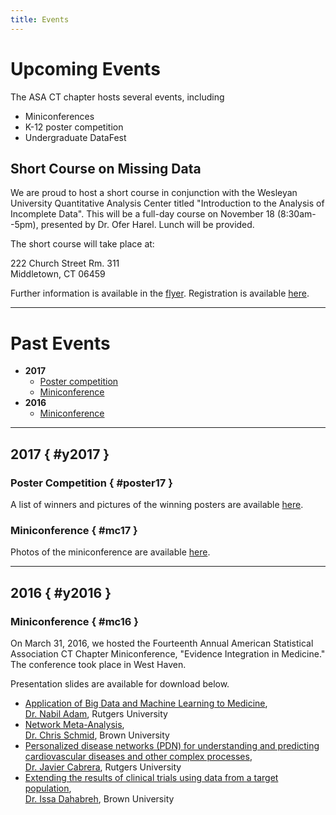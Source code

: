 ```yaml
---
title: Events
---
```


# Upcoming Events

The ASA CT chapter hosts several events, including

* Miniconferences
* K-12 poster competition
* Undergraduate DataFest

## Short Course on Missing Data

We are proud to host a short course in conjunction with the Wesleyan
University Quantitative Analysis Center titled "Introduction to the
Analysis of Incomplete Data". This will be a full-day course on
November 18 (8:30am--5pm), presented by Dr. Ofer Harel. Lunch
will be provided.

The short course will take place at:

222 Church Street Rm. 311<br />
Middletown, CT 06459

Further information is available in the
[flyer](media/ShortCourseFlyer-F17.pdf). Registration is available
[here](https://www.123signup.com/register?id=htndb).

-----

# Past Events

* **2017**
    * [Poster competition](#poster17)
    * [Miniconference](#mc17)
* **2016**
    * [Miniconference](#mc16)
    
-----
    
## 2017 { #y2017 }

### Poster Competition { #poster17 }

A list of winners and pictures of the winning posters are
available [here](posters17.html).

### Miniconference { #mc17 }

Photos of the miniconference are
available [here](miniconference17.html).

-----

## 2016 { #y2016 }

### Miniconference { #mc16 }

On March 31, 2016, we hosted the Fourteenth Annual American
Statistical Association CT Chapter Miniconference, "Evidence
Integration in Medicine." The conference took place in West Haven.

Presentation slides are available for download below.

* [Application of Big Data and Machine Learning to Medicine](media/Dr.Adam-ASA-CT-presentation.pdf),<br />
  [Dr. Nabil Adam](http://www.business.rutgers.edu/faculty-research/directory/adam-nabil), Rutgers University
* [Network Meta-Analysis](media/Network2.pdf),<br />
  [Dr. Chris Schmid](https://vivo.brown.edu/display/cschmid), Brown University
* [Personalized disease networks (PDN) for understanding and predicting cardiovascular diseases and other complex processes](media/PDN-JC-Mar-31,-West-Heaven.pdf),<br />
  [Dr. Javier Cabrera](https://vivo.brown.edu/display/cschmid), Rutgers University
* [Extending the results of clinical trials using data from a target population](media/Dahabreh-Mar-31-2016.pdf),<br />
  [Dr. Issa Dahabreh](https://vivo.brown.edu/display/cschmid), Brown University

